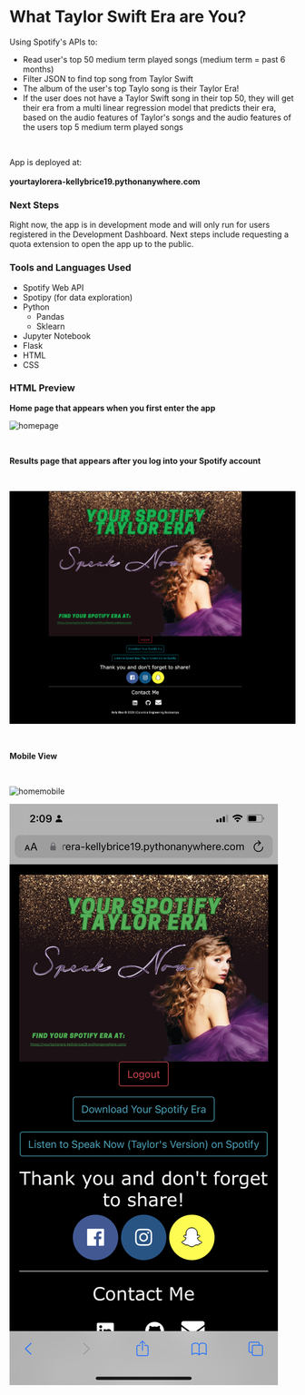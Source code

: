 # What Taylor Swift Era are You?

Using Spotify's APIs to: <br />
- Read user's top 50 medium term played songs (medium term = past 6 months)
- Filter JSON to find top song from Taylor Swift
- The album of the user's top Taylo song is their Taylor Era!
- If the user does not have a Taylor Swift song in their top 50, they will get their era from a multi linear regression model that predicts their era, based on the audio features of Taylor's songs and the audio features of the users top 5 medium term played songs
<br />

App is deployed at:  <br />
<br />
**yourtaylorera-kellybrice19.pythonanywhere.com**


### Next Steps

Right now, the app is in development mode and will only run for users registered in the Development Dashboard.  Next steps include requesting a quota extension to open the app up to the public.  

### Tools and Languages Used

- Spotify Web API 
- Spotipy (for data exploration) 
- Python
    - Pandas
    - Sklearn 
- Jupyter Notebook
- Flask 
- HTML
- CSS



### HTML Preview

**Home page that appears when you first enter the app**
<br /> 

![homepage](/Images/homepage_desktop.png)

<br /> 

**Results page that appears after you log into your Spotify account**

<br /> 

![resultspage](/Images/results_desktop.png)

<br /> 

**Mobile View**


<br /> 


![homemobile](/Images/homepage_mobile.png)

![resultsmobile](/Images/results_mobile.png)

<br /> 
